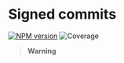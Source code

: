 # Signed commits


[![NPM version](https://img.shields.io/npm/v/@chainlink/external-adapter-framework.svg?style=flat)](https://www.npmjs.com/package/@chainlink/external-adapter-framework)
![Coverage](https://img.shields.io/badge/coverage-99%25-green)



> **Warning**
